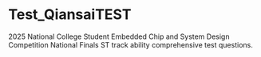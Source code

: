 # Test_QiansaiTEST
2025 National College Student Embedded Chip and System Design Competition National Finals ST track ability comprehensive test questions.

